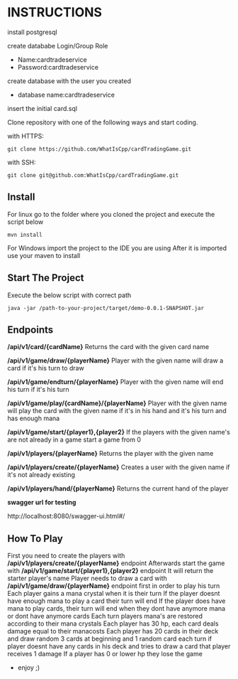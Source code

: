  # INSTRUCTIONS
 
 install postgresql
 
 create datababe Login/Group Role
- Name:cardtradeservice
- Password:cardtradeservice

 create database with the user you created
- database name:cardtradeservice

 insert the initial card.sql
 
Clone repository with one of the following ways and start coding.

with HTTPS:

```shell
git clone https://github.com/WhatIsCpp/cardTradingGame.git
```

with SSH:

```shell
git clone git@github.com:WhatIsCpp/cardTradingGame.git
```

## Install

For linux go to the folder where you cloned the project and execute the script below
```shell
mvn install
```

For Windows import the project to the IDE you are using
After it is imported use your maven to install

## Start The Project

Execute the below script with correct path
```shell
java -jar /path-to-your-project/target/demo-0.0.1-SNAPSHOT.jar
```

 ## Endpoints
 
 **/api/v1/card/{cardName}**
 Returns the card with the given card name
 
 **/api/v1/game/draw/{playerName}**
 Player with the given name will draw a card if it's his turn to draw
 
 **/api/v1/game/endturn/{playerName}**
 Player with the given name will end his turn if it's his turn
 
 **/api/v1/game/play/{cardName}/{playerName}**
 Player with the given name will play the card with the given name if it's in his hand and it's his turn and has enough mana
 
 **/api/v1/game/start/{player1},{player2}**
 If the players with the given name's are not already in a game start a game from 0
 
 **/api/v1/players/{playerName}**
 Returns the player with the given name
 
 **/api/v1/players/create/{playerName}**
 Creates a user with the given name if it's not already existing
 
 **/api/v1/players/hand/{playerName}**
 Returns the current hand of the player
 
 **swagger url for testing**
 
 http://localhost:8080/swagger-ui.html#/

 ## How To Play
 
 First you need to create the players with **/api/v1/players/create/{playerName}** endpoint
 Afterwards start the game with **/api/v1/game/start/{player1},{player2}** endpoint
 It will return the starter player's name
 Player needs to draw a card with **/api/v1/game/draw/{playerName}** endpoint first in order to play his turn
 Each player gains a mana crystal when it is their turn
 If the player doesnt have enough mana to play a card their turn will end
 If the player does have mana to play cards, their turn will end when they dont have anymore mana or dont have anymore cards
 Each turn players mana's are restored according to their mana crystals
 Each player has 30 hp, each card deals damage equal to their manacosts
 Each player has 20 cards in their deck and draw random 3 cards at beginning and 1 random card each turn
 if player doesnt have any cards in his deck and tries to draw a card that player receives 1 damage
 If a player has 0 or lower hp they lose the game
 
- enjoy ;)
